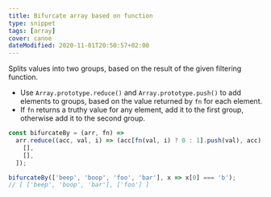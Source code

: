```yaml
---
title: Bifurcate array based on function
type: snippet
tags: [array]
cover: canoe
dateModified: 2020-11-01T20:50:57+02:00
---
```


Splits values into two groups, based on the result of the given filtering function.

- Use `Array.prototype.reduce()` and `Array.prototype.push()` to add elements to groups, based on the value returned by `fn` for each element.
- If `fn` returns a truthy value for any element, add it to the first group, otherwise add it to the second group.

```js
const bifurcateBy = (arr, fn) =>
  arr.reduce((acc, val, i) => (acc[fn(val, i) ? 0 : 1].push(val), acc), [
    [],
    [],
  ]);
```

```js
bifurcateBy(['beep', 'boop', 'foo', 'bar'], x => x[0] === 'b');
// [ ['beep', 'boop', 'bar'], ['foo'] ]
```

